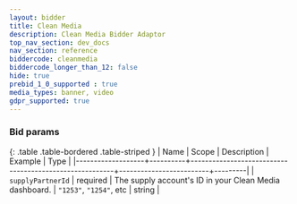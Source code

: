 ```yaml
---
layout: bidder
title: Clean Media
description: Clean Media Bidder Adaptor
top_nav_section: dev_docs
nav_section: reference
biddercode: cleanmedia
biddercode_longer_than_12: false
hide: true
prebid_1_0_supported : true
media_types: banner, video
gdpr_supported: true
---
```


### Bid params

{: .table .table-bordered .table-striped }
| Name              | Scope    | Description                                            | Example                 | Type    |
|-------------------+----------+--------------------------------------------------------+-------------------------+---------|
| `supplyPartnerId` | required | The supply account's ID in your Clean Media dashboard.             | `"1253"`, `"1254"`, etc |  string |
